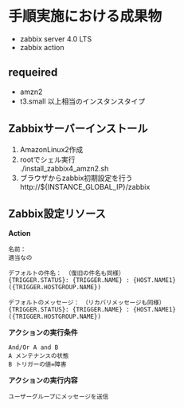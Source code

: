 # 手順実施における成果物
- zabbix server 4.0 LTS
- zabbix action

## requeired
- amzn2
- t3.small 以上相当のインスタンスタイプ

## Zabbixサーバーインストール
1. AmazonLinux2作成
2. rootでシェル実行  
./install_zabbix4_amzn2.sh
3. ブラウザからzabbix初期設定を行う  
http://${INSTANCE_GLOBAL_IP}/zabbix

## Zabbix設定リソース
**Action**
```
名前：
適当なの

デフォルトの件名： （復旧の件名も同様）
{TRIGGER.STATUS}: {TRIGGER.NAME} : {HOST.NAME1}({TRIGGER.HOSTGROUP.NAME})

デフォルトのメッセージ：　（リカバリメッセージも同様）
{TRIGGER.STATUS}: {TRIGGER.NAME} : {HOST.NAME1}({TRIGGER.HOSTGROUP.NAME})
```
**アクションの実行条件**
```
And/Or A and B
A メンテナンスの状態
B トリガーの値=障害
```
**アクションの実行内容**
```
ユーザーグループにメッセージを送信
```

